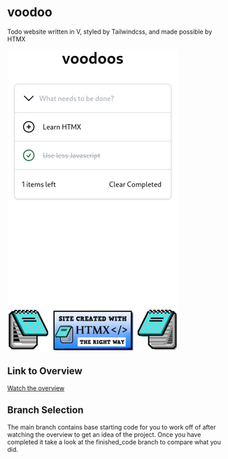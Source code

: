 # voodoo
Todo website written in V, styled by Tailwindcss, and made possible by HTMX

![Voodoo screenshot](voodoo.png)

## Link to Overview
[Watch the overview](https://youtu.be/28wZe8ufwLQ)

## Branch Selection
The main branch contains base starting code for you to work off of after watching the overview to get an idea of the project. Once you have completed it take a look at the finished_code branch to compare what you did. 
